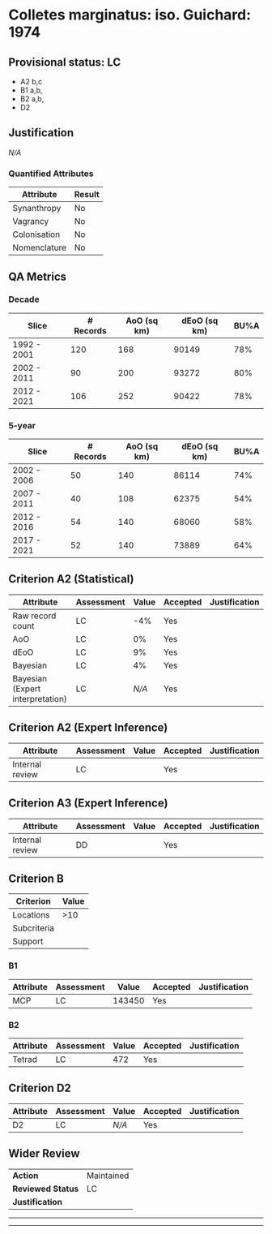 # Colletes marginatus: iso. Guichard: 1974
## Provisional status: LC
- A2 b,c
- B1 a,b, 
- B2 a,b, 
- D2

## Justification
*N/A*
### Quantified Attributes
|Attribute|Result|
|---|---|
|Synanthropy|No|
|Vagrancy|No|
|Colonisation|No|
|Nomenclature|No|
## QA Metrics
### Decade
| Slice | # Records | AoO (sq km) | dEoO (sq km) |BU%A |
|---|---|---|---|---|
|1992 - 2001|120|168|90149|78%|
|2002 - 2011|90|200|93272|80%|
|2012 - 2021|106|252|90422|78%|
### 5-year
| Slice | # Records | AoO (sq km) | dEoO (sq km) |BU%A |
|---|---|---|---|---|
|2002 - 2006|50|140|86114|74%|
|2007 - 2011|40|108|62375|54%|
|2012 - 2016|54|140|68060|58%|
|2017 - 2021|52|140|73889|64%|
## Criterion A2 (Statistical)
|Attribute|Assessment|Value|Accepted|Justification
|---|---|---|---|---|
|Raw record count|LC|-4%|Yes||
|AoO|LC|0%|Yes||
|dEoO|LC|9%|Yes||
|Bayesian|LC|4%|Yes||
|Bayesian (Expert interpretation)|LC|*N/A*|Yes||
## Criterion A2 (Expert Inference)
|Attribute|Assessment|Value|Accepted|Justification
|---|---|---|---|---|
|Internal review|LC||Yes||
## Criterion A3 (Expert Inference)
|Attribute|Assessment|Value|Accepted|Justification
|---|---|---|---|---|
|Internal review|DD||Yes||
## Criterion B
|Criterion| Value|
|---|---|
|Locations|>10|
|Subcriteria||
|Support||
### B1
|Attribute|Assessment|Value|Accepted|Justification
|---|---|---|---|---|
|MCP|LC|143450|Yes||
### B2
|Attribute|Assessment|Value|Accepted|Justification
|---|---|---|---|---|
|Tetrad|LC|472|Yes||
## Criterion D2
|Attribute|Assessment|Value|Accepted|Justification
|---|---|---|---|---|
|D2|LC|*N/A*|Yes||
## Wider Review
|  |  |
|---|---|
|**Action**|Maintained|
|**Reviewed Status**|LC|
|**Justification**||
---
 ---
 <br><br>
 
